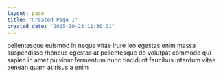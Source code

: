 ```yaml
---
layout: page
title: "Created Page 1"
created_date: "2025-10-23 11:30:01"
---
```


pellentesque euismod in neque vitae irure leo egestas enim massa suspendisse rhoncus egestas at pellentesque do volutpat commodo qui sapien in amet pulvinar fermentum nunc tincidunt faucibus interdum vitae aenean quam at risus a enim 
